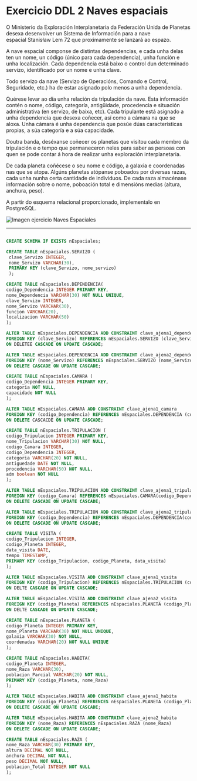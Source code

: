 # Exercicio DDL 2 Naves espaciais
O Ministerio da Exploración Interplanetaria da Federación Unida de Planetas desexa desenvolver un Sistema de Información para a nave espacial Stanisław Lem 72 que proximamente se lanzará ao espazo.


A nave espacial componse de distintas dependencias, e cada unha delas ten un nome, un código (único para cada dependencia), unha función e unha localización. Cada dependencia está baixo o control dun determinado servizo, identificado por un nome e unha clave.

Todo servizo da nave (Servizo de Operacións, Comando e Control, Seguridade, etc.) ha de estar asignado polo menos a unha dependencia.


Quérese levar ao día unha relación da tripulación da nave. Esta información contén o nome, código, categoría, antigüidade, procedencia e situación administrativa (en servizo, de baixa, etc). Cada tripulante está asignado a unha dependencia que desexa coñecer, así como a cámara na que se aloxa. Unha cámara é unha dependencia que posúe dúas características propias, a súa categoría e a súa capacidade.


Doutra banda, deséxanse coñecer os planetas que visitou cada membro da tripulación e o tempo que permaneceron neles para saber as persoas con quen se pode contar á hora de realizar unha exploración interplanetaria.

De cada planeta coñécese o seu nome e código, a galaxia e coordenadas nas que se atopa. Algúns planetas atópanse poboados por diversas razas, cada unha nunha certa cantidade de individuos. De cada raza almacénase información sobre o nome, poboación total e dimensións medias (altura, anchura, peso).

A partir do esquema relacional proporcionado, implementalo en PostgreSQL.

![Imagen ejercicio Naves Espaciales](https://github.com/dam108/ApuntesSQL/blob/master/EjerciciosSQL/img/Ejercicios_NE.PNG)


________________________________________________________

```sql

CREATE SCHEMA IF EXISTS nEspaciales;

CREATE TABLE nEspaciales.SERVIZO (
 clave_Servizo INTEGER,
 nome_Servizo VARCHAR(30),
 PRIMARY KEY (clave_Servizo, nome_servizo)
 );

CREATE TABLE nEspaciales.DEPENDENCIA(
codigo_Dependencia INTEGER PRIMARY KEY,
nome_Dependencia VARCHAR(30) NOT NULL UNIQUE,
clave_Servizo INTEGER,
nome_Servizo VARCHAR(30),
funcion VARCHAR(20),
localizacion VARCHAR(50)
);

ALTER TABLE nEspaciales.DEPENDENCIA ADD CONSTRAINT clave_ajena1_dependencia
FOREIGN KEY (clave_Servizo) REFERENCES nEspaciales.SERVIZO (clave_Servizo)
ON DELETEE CASCADE ON UPDATE CASCADE;

ALTER TABLE nEspaciales.DEPENDENCIA ADD CONSTRAINT clave_ajena2_dependencia
FOREIGN KEY (nome_Servizo) REFERENCES nEspaciales.SERVIZO (nome_Servizo)
ON DELETE CASCADE ON UPDATE CASCADE;

CREATE TABLE nEspaciales.CAMARA (
codigo_Dependencia INTEGER PRIMARY KEY,
categoria NOT NULL,
capacidade NOT NULL
);

ALTER TABLE nEspaciales.CAMARA ADD CONSTRAINT clave_ajena1_camara
FOREIGN KEY (codigo_Dependencia) REFERENCES nEspaciales.DEPENDENCIA (codigo_Dependencia)
ON DELETE CASCACDE ON UPDATE CASCADE;

CREATE TABLE nEspaciales.TRIPULACION (
codigo_Tripulacion INTEGER PRIMARY KEY,
nome_Tripulacion VARCHAR(30) NOT NULL,
codigo_Camara INTEGER,
codigo_Dependencia INTEGER,
categoria VARCHAR(20) NOT NULL,
antiguedade DATE NOT NULL,
procedencia VARCHAR(50) NOT NULL,
adm boolean NOT NULL
);

ALTER TABLE nEspaciales.TRIPULACION ADD CONSTRAINT clave_ajena1_tripulacion
FOREIGN KEY (codigo_Camara) REFERENCES nEspaciales.CAMARA(codigo_Dependencia)
ON DELETE CASCADE ON UPDATE CASCADE;

ALTER TABLE nEspaciales.TRIPULACION ADD CONSTRAINT clave_ajena2_tripulacion
FOREIGN KEY (codigo_Dependencia) REFERENCES nEspaciales.DEPENDENCIA(codigo_Dependencia)
ON DELETE CASCADE ON UPDATE CASCADE;

CREATE TABLE VISITA (
codigo_Tripulacion INTEGER,
codigo_Planeta INTEGER,
data_visita DATE,
tempo TIMESTAMP,
PRIMARY KEY (codigo_Tripulacion, codigo_Planeta, data_visita)
);

ALTER TABLE nEspaciales.VISITA ADD CONSTRAINT clave_ajena1_visita
FOREIGN KEY (codigo_Tripulacion) REFERENCES nEspaciales.TRIPULACION (codigo_Tripulacion)
ON DELTE CASCADE ON UPDATE CASCADE;

ALTER TABLE nEspaciales.VISITA ADD CONSTRAINT clave_ajena2_visita
FOREIGN KEY (codigo_Planeta) REFERENCES nEspaciales.PLANETA (codigo_Planeta)
ON DELTE CASCADE ON UPDATE CASCADE;

CREATE TABLE nEspaciales.PLANETA (
codigo_Planeta INTEGER PRIMARY KEY,
nome_Planeta VARCHAR(30) NOT NULL UNIQUE,
galaxia VARCHAR(30) NOT NULL,
coordenadas VARCHAR(20) NOT NULL UNIQUE
);

CREATE TABLE nEspaciales.HABITA(
codigo_Planeta INTEGER,
nome_Raza VARCHAR(30),
poblacion_Parcial VARCHAR(20) NOT NULL,
PRIMARY KEY (codigo_Planeta, nome_Raza)
);

ALTER TABLE nEspaciales.HABITA ADD CONSTRAINT clave_ajena1_habita
FOREIGN KEY (codigo_Planeta) REFERENCES nEspaciales.PLANETA (codigo_Planeta)
ON DELETE CASCADE ON UPDATE CASCADE;

ALTER TABLE nEspaciales.HABITA ADD CONSTRAINT clave_ajena2_habita
FOREIGN KEY (nome_Raza) REFERENCES nEspaciales.RAZA (nome_Raza)
ON DELETE CASCADE ON UPDATE CASCADE;

CREATE TABLE nEspaciales.RAZA (
nome_Raza VARCHAR(30) PRIMARY KEY,
altura DECIMAL NOT NULL,
anchura DECIMAL NOT NULL,
peso DECIMAL NOT NULL, 
poblacion_Total INTEGER NOT NULL
);























































```
